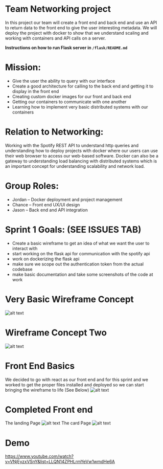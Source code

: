 # Team Networking project 
In this project our team will create a front end and back end and use an API to return data to the front end to give the user interesting metadata.
We will deploy the project with docker to show that we understand scaling and working with containers and API calls on a server.

**Instructions on how to run Flask server in `/flask/README.md`**

# Mission:
-	Give the user the ability to query with our interface
-	Create a good architecture for calling to the back end and getting it to display in the front end
-	Creating custom docker images for our front and back end 
-	Getting our containers to communicate with one another 
-	Learning how to implement very basic distributed systems with our containers 

# Relation to Networking:
Working with the Spotify REST API to understand http queries and understanding how to deploy projects with docker where our users can use their web browser to access our web-based software. Docker can also be a gateway to understanding load balancing with distributed systems which is an important concept for understanding scalability and network load.

# Group Roles:
- Jordan – Docker deployment and project management
- Chance – Front end UX/UI design
- Jason – Back end and API integration


# Sprint 1 Goals: (SEE ISSUES TAB)
- Create a basic wireframe to get an idea of what we want the user to interact with
- start working on the flask api for communication with the spotify api
- work on dockerizing the flask api 
- make sure we scope out the authentication token from the actual codebase
- make basic documentation and take some screenshots of the code at work

# Very Basic Wireframe Concept
![alt text](https://github.com/Hexseral/CNT4104_Group_Proj/blob/master/wireframe.png)

# Wireframe Concept Two
![alt text](https://github.com/Hexseral/CNT4104_Group_Proj/blob/master/Wireframe%20V2.png)

# Front End Basics
We decided to go with react as our front end and for this sprint and we worked to get the proper files installed and deployed so we can start bringing the wireframe
to life (See Below)
![alt text](https://github.com/Hexseral/CNT4104_Group_Proj/blob/master/basic_demo.png)

# Completed Front end
The landing Page
![alt text](https://github.com/Hexseral/CNT4104_Group_Proj/blob/master/completed%20front%20end.png)
The card Page
![alt text](https://github.com/Hexseral/CNT4104_Group_Proj/blob/master/completed%20front%20end%20card.png)

# Demo
https://www.youtube.com/watch?v=VNjEyzxVSnY&list=LLQN14ZPHLrmYeVw1wmdHe6A
